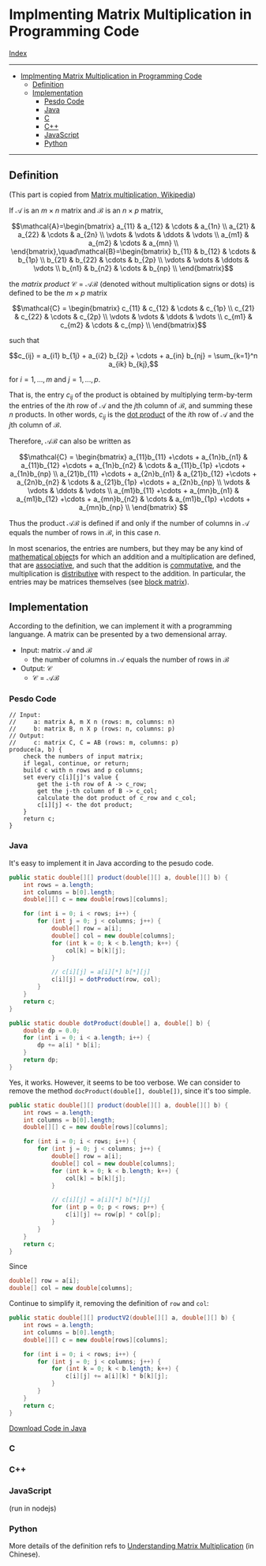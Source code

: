 # Implmenting Matrix Multiplication in Programming Code

[Index](index.md)

---

- [Implmenting Matrix Multiplication in Programming Code](#implmenting-matrix-multiplication-in-programming-code)
  - [Definition](#definition)
  - [Implementation](#implementation)
    - [Pesdo Code](#pesdo-code)
    - [Java](#java)
    - [C](#c)
    - [C++](#c-1)
    - [JavaScript](#javascript)
    - [Python](#python)

---

## Definition

(This part is copied from [Matrix multiplication, Wikipedia](https://en.wikipedia.org/wiki/Matrix_multiplication))

If $\mathcal{A}$ is an $m \times n$ matrix and $\mathcal{B}$ is an $n \times p$ matrix,

$$\mathcal{A}=\begin{bmatrix}
 a_{11} & a_{12} & \cdots & a_{1n} \\
 a_{21} & a_{22} & \cdots & a_{2n} \\
 \vdots & \vdots & \ddots & \vdots \\
 a_{m1} & a_{m2} & \cdots & a_{mn} \\
\end{bmatrix},\quad\mathcal{B}=\begin{bmatrix}
 b_{11} & b_{12} & \cdots & b_{1p} \\
 b_{21} & b_{22} & \cdots & b_{2p} \\
 \vdots & \vdots & \ddots & \vdots \\
 b_{n1} & b_{n2} & \cdots & b_{np} \\
\end{bmatrix}$$

the _matrix product_ $\mathcal{C} = \mathcal{AB}$ (denoted without multiplication signs or dots) is defined to be the $m \times p$ matrix

$$\mathcal{C} = \begin{bmatrix}
 c_{11} & c_{12} & \cdots & c_{1p} \\
 c_{21} & c_{22} & \cdots & c_{2p} \\
 \vdots & \vdots & \ddots & \vdots \\
 c_{m1} & c_{m2} & \cdots & c_{mp} \\
\end{bmatrix}$$

such that

$$c_{ij} = a_{i1} b_{1j} + a_{i2} b_{2j} + \cdots + a_{in} b_{nj} = \sum_{k=1}^n a_{ik} b_{kj},$$

for $i = 1, ..., m$ and $j = 1, ..., p$.

That is, the entry $c_{ij}$ of the product is obtained by multiplying term-by-term the entries of the $i$th row of $\mathcal{A}$ and the $j$th column of $\mathcal{B}$, and summing these $n$ products. In other words, $c_{ij}$ is the [dot product](https://en.wikipedia.org/wiki/Dot_product) of the $i$th row of $\mathcal{A}$ and the $j$th column of $\mathcal{B}$.

Therefore, $\mathcal{AB}$ can also be written as

$$\mathcal{C} = \begin{bmatrix}
 a_{11}b_{11} +\cdots + a_{1n}b_{n1} & a_{11}b_{12} +\cdots + a_{1n}b_{n2} & \cdots & a_{11}b_{1p} +\cdots + a_{1n}b_{np} \\
 a_{21}b_{11} +\cdots + a_{2n}b_{n1} & a_{21}b_{12} +\cdots + a_{2n}b_{n2} & \cdots & a_{21}b_{1p} +\cdots + a_{2n}b_{np} \\
\vdots & \vdots & \ddots & \vdots \\
 a_{m1}b_{11} +\cdots + a_{mn}b_{n1} & a_{m1}b_{12} +\cdots + a_{mn}b_{n2} & \cdots & a_{m1}b_{1p} +\cdots + a_{mn}b_{np} \\
\end{bmatrix}
$$

Thus the product $\mathcal{AB}$ is defined if and only if the number of columns in $\mathcal{A}$ equals the number of rows in $\mathcal{B}$, in this case $n$.

In most scenarios, the entries are numbers, but they may be any kind of [mathematical object](https://en.wikipedia.org/wiki/Mathematical_object)s for which an addition and a multiplication are defined, that are [associative](https://en.wikipedia.org/wiki/Associative_property), and such that the addition is [commutative](https://en.wikipedia.org/wiki/Commutative_property), and the multiplication is [distributive](https://en.wikipedia.org/wiki/Distributive_property) with respect to the addition. In particular, the entries may be matrices themselves (see [block matrix](https://en.wikipedia.org/wiki/Block_matrix)).

## Implementation

According to the definition, we can implement it with a programming languange. A matrix can be presented by a two demensional array.

- Input: matrix $\mathcal{A}$ and $\mathcal{B}$
  - the number of columns in $\mathcal{A}$ equals the number of rows in $\mathcal{B}$
- Output: $\mathcal{C}$
  - $\mathcal{C} = \mathcal{AB}$

### Pesdo Code

```plaintext
// Input:
//     a: matrix A, m X n (rows: m, columns: n)
//     b: matrix B, n X p (rows: n, columns: p)
// Output:
//     c: matrix C, C = AB (rows: m, columns: p)
produce(a, b) {
    check the numbers of input matrix;
    if legal, continue, or return;
    build c with n rows and p columns;
    set every c[i][j]'s value {
        get the i-th row of A -> c_row;
        get the j-th column of B -> c_col;
        calculate the dot product of c_row and c_col;
        c[i][j] <- the dot product;
    }
    return c;
}
```

### Java

It's easy to implement it in Java according to the pesudo code.

```java
public static double[][] product(double[][] a, double[][] b) {
    int rows = a.length;
    int columns = b[0].length;
    double[][] c = new double[rows][columns];

    for (int i = 0; i < rows; i++) {
        for (int j = 0; j < columns; j++) {
            double[] row = a[i];
            double[] col = new double[columns];
            for (int k = 0; k < b.length; k++) {
                col[k] = b[k][j];
            }

            // c[i][j] = a[i][*] b[*][j]
            c[i][j] = dotProduct(row, col);
        }
    }
    return c;
}

public static double dotProduct(double[] a, double[] b) {
    double dp = 0.0;
    for (int i = 0; i < a.length; i++) {
        dp += a[i] * b[i];
    }
    return dp;
}
```

Yes, it works. However, it seems to be too verbose. We can consider to remove the method `docProduct(double[], double[])`, since it's too simple.

```java
public static double[][] product(double[][] a, double[][] b) {
    int rows = a.length;
    int columns = b[0].length;
    double[][] c = new double[rows][columns];

    for (int i = 0; i < rows; i++) {
        for (int j = 0; j < columns; j++) {
            double[] row = a[i];
            double[] col = new double[columns];
            for (int k = 0; k < b.length; k++) {
                col[k] = b[k][j];
            }

            // c[i][j] = a[i][*] b[*][j]
            for (int p = 0; p < rows; p++) {
                c[i][j] += row[p] * col[p];
            }
        }
    }
    return c;
}
```

Since

```java
double[] row = a[i];
double[] col = new double[columns];
```

Continue to simplify it, removing the definition of `row` and `col`:

```java
public static double[][] productV2(double[][] a, double[][] b) {
    int rows = a.length;
    int columns = b[0].length;
    double[][] c = new double[rows][columns];

    for (int i = 0; i < rows; i++) {
        for (int j = 0; j < columns; j++) {
            for (int k = 0; k < b.length; k++) {
                c[i][j] += a[i][k] * b[k][j];
            }
        }
    }
    return c;
}
```

[Download Code in Java](code/Matrix.java)

### C

### C++

### JavaScript

(run in nodejs)

### Python

More details of the definition refs to [Understanding Matrix Multiplication](matrix_multiplication.md) (in Chinese).
